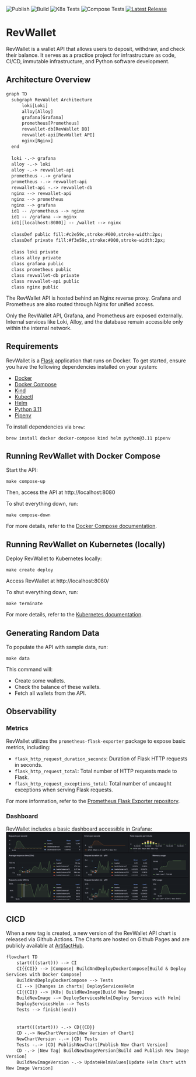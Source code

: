 ![Publish](https://github.com/arthurjguerra/revwallet/actions/workflows/chart-publish.yaml/badge.svg)
![Build](https://github.com/arthurjguerra/revwallet/actions/workflows/build.yaml/badge.svg)
![K8s Tests](https://github.com/arthurjguerra/revwallet/actions/workflows/k8s-tests.yaml/badge.svg)
![Compose Tests](https://github.com/arthurjguerra/revwallet/actions/workflows/compose-tests.yaml/badge.svg)
[![Latest Release](https://img.shields.io/github/v/release/arthurjguerra/revwallet?include_prereleases)]([https://github.com/kubernetes/minikube/releases/latest](https://github.com/arthurjguerra/revwallet/releases/latest))

# RevWallet
RevWallet is a wallet API that allows users to deposit, withdraw, and check their balance. It serves as a practice project for infrastructure as code, CI/CD, immutable infrastructure, and Python software development.

## Architecture Overview
```mermaid
graph TD
  subgraph RevWallet Architecture
      loki[Loki]
      alloy[Alloy]
      grafana[Grafana]
      prometheus[Prometheus]
      revwallet-db[RevWallet DB]
      revwallet-api[RevWallet API]
      nginx[Nginx]
  end

  loki -.-> grafana
  alloy -.-> loki
  alloy -.-> revwallet-api
  prometheus -.-> grafana
  prometheus -.-> revwallet-api
  revwallet-api -.-> revwallet-db
  nginx --> revwallet-api
  nginx --> prometheus
  nginx --> grafana
  id1 -- /prometheus --> nginx
  id1 -- /grafana --> nginx
  id1[[localhost:8080]] -- /wallet --> nginx

  classDef public fill:#c2e59c,stroke:#000,stroke-width:2px;
  classDef private fill:#f3e59c,stroke:#000,stroke-width:2px;

  class loki private
  class alloy private
  class grafana public
  class prometheus public
  class revwallet-db private
  class revwallet-api public
  class nginx public
```
The RevWallet API is hosted behind an Nginx reverse proxy. Grafana and Prometheus are also routed through Nginx for unified access.

Only the RevWallet API, Grafana, and Prometheus are exposed externally. Internal services like Loki, Alloy, and the database remain accessible only within the internal network.

## Requirements
RevWallet is a [Flask](https://flask.palletsprojects.com/en/3.0.x/) application that runs on Docker. To get started, ensure you have the following dependencies installed on your system:
- [Docker](https://docs.docker.com/guides/getting-started/)
- [Docker Compose](https://docs.docker.com/compose/gettingstarted/)
- [Kind](https://kind.sigs.k8s.io/docs/user/quick-start/)
- [Kubectl](https://kubernetes.io/docs/reference/kubectl/)
- [Helm](https://helm.sh/docs/intro/quickstart/)
- [Python 3.11](https://www.python.org/downloads/)
- [Pipenv](https://pipenv.pypa.io/en/latest/)

To install dependencies via `brew`:
```
brew install docker docker-compose kind helm python@3.11 pipenv
```

## Running RevWallet with Docker Compose
Start the API:
```
make compose-up
```
Then, access the API at http://localhost:8080

To shut everything down, run:
```
make compose-down
```

For more details, refer to the [Docker Compose documentation](docs/docker-compose.md).

## Running RevWallet on Kubernetes (locally)
Deploy RevWallet to Kubernetes locally:

```
make create deploy
```

Access RevWallet at http://localhost:8080/

To shut everything down, run:
```
make terminate
```

For more details, refer to the [Kubernetes documentation](docs/k8s-kind.md).

## Generating Random Data
To populate the API with sample data, run:

```
make data
```

This command will:
- Create some wallets.
- Check the balance of these wallets.
- Fetch all wallets from the API.

## Observability

### Metrics
RevWallet utilizes the `prometheus-flask-exporter` package to expose basic metrics, including:

- `flask_http_request_duration_seconds`: Duration of Flask HTTP requests in seconds.
- `flask_http_request_total`: Total number of HTTP requests made to Flask.
- `flask_http_request_exceptions_total`: Total number of uncaught exceptions when serving Flask requests.

For more information, refer to the [Prometheus Flask Exporter repository](https://github.com/rycus86/prometheus_flask_exporter).

### Dashboard
RevWallet includes a basic dashboard accessible in Grafana:
![revwallet-dashboard](./docs/img/revwallet-dashboard.png)

## CICD
When a new tag is created, a new version of the RevWallet API chart is released via Github Actions. The Charts are hosted on Github Pages and are publicly available at [ArtifactHub](https://artifacthub.io/packages/helm/revwallet/revwallet-api).

```mermaid
flowchart TD
    start(((start))) --> CI
    CI{{CI}} --> |Compose| BuildAndDeployDockerCompose[Build & Deploy Services with Docker Compose]
    BuildAndDeployDockerCompose --> Tests
    CI --> |Changes in charts| DeployServicesHelm
    CI{{CI}} --> |K8s| BuildNewImage[Build New Image]
    BuildNewImage --> DeployServicesHelm[Deploy Services with Helm]
    DeployServicesHelm --> Tests
    Tests --> finish((end))


    start(((start))) -.-> CD{{CD}}
    CD -.-> NewChartVersion[New Version of Chart]
    NewChartVersion -.-> |CD| Tests
    Tests -.-> |CD| PublishNewChart[Publish New Chart Version]
    CD -.-> |New Tag| BuildNewImageVersion[Build and Publish New Image Version]
    BuildNewImageVersion -.-> UpdateHelmValues[Update Helm Chart with New Image Version]
```

